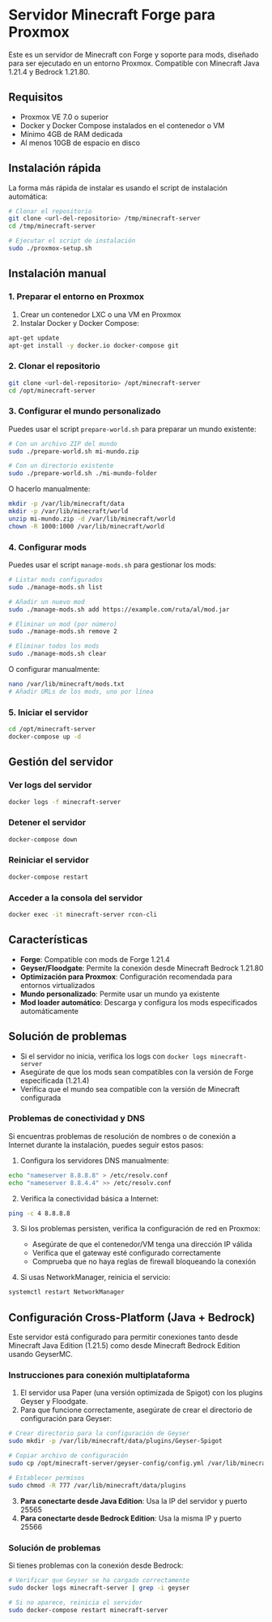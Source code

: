 # Servidor Minecraft Forge para Proxmox

Este es un servidor de Minecraft con Forge y soporte para mods, diseñado para ser ejecutado en un entorno Proxmox. Compatible con Minecraft Java 1.21.4 y Bedrock 1.21.80.

## Requisitos
- Proxmox VE 7.0 o superior
- Docker y Docker Compose instalados en el contenedor o VM
- Mínimo 4GB de RAM dedicada
- Al menos 10GB de espacio en disco

## Instalación rápida

La forma más rápida de instalar es usando el script de instalación automática:

```bash
# Clonar el repositorio
git clone <url-del-repositorio> /tmp/minecraft-server
cd /tmp/minecraft-server

# Ejecutar el script de instalación
sudo ./proxmox-setup.sh
```

## Instalación manual

### 1. Preparar el entorno en Proxmox

1. Crear un contenedor LXC o una VM en Proxmox
2. Instalar Docker y Docker Compose:

```bash
apt-get update
apt-get install -y docker.io docker-compose git
```

### 2. Clonar el repositorio

```bash
git clone <url-del-repositorio> /opt/minecraft-server
cd /opt/minecraft-server
```

### 3. Configurar el mundo personalizado

Puedes usar el script `prepare-world.sh` para preparar un mundo existente:

```bash
# Con un archivo ZIP del mundo
sudo ./prepare-world.sh mi-mundo.zip

# Con un directorio existente
sudo ./prepare-world.sh ./mi-mundo-folder
```

O hacerlo manualmente:

```bash
mkdir -p /var/lib/minecraft/data
mkdir -p /var/lib/minecraft/world
unzip mi-mundo.zip -d /var/lib/minecraft/world
chown -R 1000:1000 /var/lib/minecraft/world
```

### 4. Configurar mods

Puedes usar el script `manage-mods.sh` para gestionar los mods:

```bash
# Listar mods configurados
sudo ./manage-mods.sh list

# Añadir un nuevo mod
sudo ./manage-mods.sh add https://example.com/ruta/al/mod.jar

# Eliminar un mod (por número)
sudo ./manage-mods.sh remove 2

# Eliminar todos los mods
sudo ./manage-mods.sh clear
```

O configurar manualmente:

```bash
nano /var/lib/minecraft/mods.txt
# Añadir URLs de los mods, uno por línea
```

### 5. Iniciar el servidor

```bash
cd /opt/minecraft-server
docker-compose up -d
```

## Gestión del servidor

### Ver logs del servidor
```bash
docker logs -f minecraft-server
```

### Detener el servidor
```bash
docker-compose down
```

### Reiniciar el servidor
```bash
docker-compose restart
```

### Acceder a la consola del servidor
```bash
docker exec -it minecraft-server rcon-cli
```

## Características

- **Forge**: Compatible con mods de Forge 1.21.4
- **Geyser/Floodgate**: Permite la conexión desde Minecraft Bedrock 1.21.80
- **Optimización para Proxmox**: Configuración recomendada para entornos virtualizados
- **Mundo personalizado**: Permite usar un mundo ya existente
- **Mod loader automático**: Descarga y configura los mods especificados automáticamente

## Solución de problemas

- Si el servidor no inicia, verifica los logs con `docker logs minecraft-server`
- Asegúrate de que los mods sean compatibles con la versión de Forge especificada (1.21.4)
- Verifica que el mundo sea compatible con la versión de Minecraft configurada 

### Problemas de conectividad y DNS

Si encuentras problemas de resolución de nombres o de conexión a Internet durante la instalación, puedes seguir estos pasos:

1. Configura los servidores DNS manualmente:
```bash
echo "nameserver 8.8.8.8" > /etc/resolv.conf
echo "nameserver 8.8.4.4" >> /etc/resolv.conf
```

2. Verifica la conectividad básica a Internet:
```bash
ping -c 4 8.8.8.8
```

3. Si los problemas persisten, verifica la configuración de red en Proxmox:
   - Asegúrate de que el contenedor/VM tenga una dirección IP válida
   - Verifica que el gateway esté configurado correctamente
   - Comprueba que no haya reglas de firewall bloqueando la conexión

4. Si usas NetworkManager, reinicia el servicio:
```bash
systemctl restart NetworkManager
```

## Configuración Cross-Platform (Java + Bedrock)

Este servidor está configurado para permitir conexiones tanto desde Minecraft Java Edition (1.21.5) como desde Minecraft Bedrock Edition usando GeyserMC.

### Instrucciones para conexión multiplataforma

1. El servidor usa Paper (una versión optimizada de Spigot) con los plugins Geyser y Floodgate.
2. Para que funcione correctamente, asegúrate de crear el directorio de configuración para Geyser:

```bash
# Crear directorio para la configuración de Geyser
sudo mkdir -p /var/lib/minecraft/data/plugins/Geyser-Spigot

# Copiar archivo de configuración
sudo cp /opt/minecraft-server/geyser-config/config.yml /var/lib/minecraft/data/plugins/Geyser-Spigot/

# Establecer permisos
sudo chmod -R 777 /var/lib/minecraft/data/plugins
```

3. **Para conectarte desde Java Edition**: Usa la IP del servidor y puerto 25565
4. **Para conectarte desde Bedrock Edition**: Usa la misma IP y puerto 25566

### Solución de problemas

Si tienes problemas con la conexión desde Bedrock:

```bash
# Verificar que Geyser se ha cargado correctamente
sudo docker logs minecraft-server | grep -i geyser

# Si no aparece, reinicia el servidor
sudo docker-compose restart minecraft-server
``` 